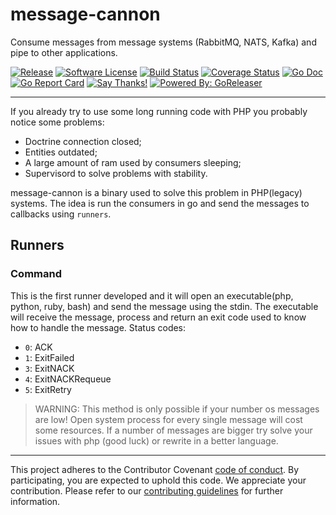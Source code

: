 # message-cannon
Consume messages from message systems (RabbitMQ, NATS, Kafka) and pipe to other applications.


[![Release](https://img.shields.io/github/release/leandro-lugaresi/message-cannon.svg?style=flat-square)](https://github.com/leandro-lugaresi/message-cannon/releases/latest)
[![Software License](https://img.shields.io/badge/license-MIT-brightgreen.svg?style=flat-square)](LICENSE.md)
[![Build Status](https://travis-ci.org/leandro-lugaresi/message-cannon.svg?branch=master&style=flat-square)](https://travis-ci.org/leandro-lugaresi/message-cannon)
[![Coverage Status](https://img.shields.io/codecov/c/github/leandro-lugaresi/message-cannon/master.svg?style=flat-square)](https://codecov.io/gh/leandro-lugaresi/message-cannon)
[![Go Doc](https://img.shields.io/badge/godoc-reference-blue.svg?style=flat-square)](http://godoc.org/github.com/leandro-lugaresi/message-cannon)
[![Go Report Card](https://goreportcard.com/badge/github.com/leandro-lugaresi/message-cannon?style=flat-square)](https://goreportcard.com/report/github.com/leandro-lugaresi/message-cannon)
[![Say Thanks!](https://img.shields.io/badge/Say%20Thanks-!-1EAEDB.svg)](https://saythanks.io/to/leandro-lugaresi)
[![Powered By: GoReleaser](https://img.shields.io/badge/powered%20by-goreleaser-green.svg?style=flat-square)](https://github.com/goreleaser)

---

If you already try to use some long running code with PHP you probably notice some problems:
- Doctrine connection closed;
- Entities outdated;
- A large amount of ram used by consumers sleeping;
- Supervisord to solve problems with stability. 

message-cannon is a binary used to solve this problem in PHP(legacy) systems.
The idea is run the consumers in go and send the messages to callbacks using `runners`.

## Runners
### Command
This is the first runner developed and it will open an executable(php, python, ruby, bash) and send the message using the stdin. The executable will receive the message, process and return an exit code used to know how to handle the message.
Status codes:
-  `0`: ACK
-  `1`: ExitFailed
-  `3`: ExitNACK
-  `4`: ExitNACKRequeue
-  `5`: ExitRetry
> WARNING: This method is only possible if your number os messages are low! Open system process for every single message will cost some resources. If a number of messages are bigger try solve your issues with php (good luck) or rewrite in a better language.

---

This project adheres to the Contributor Covenant [code of conduct](CODE_OF_CONDUCT.md). By participating, you are expected to uphold this code.
We appreciate your contribution. Please refer to our [contributing guidelines](CONTRIBUTING.md) for further information.